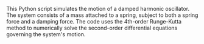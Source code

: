 This Python script simulates the motion of a damped harmonic oscillator. The system consists of a mass attached to a spring, subject to both a spring force and a damping force. The code uses the 4th-order Runge-Kutta method to numerically solve the second-order differential equations governing the system's motion.

